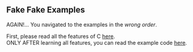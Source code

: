 ## Fake Fake Examples

AGAIN!... You navigated to the examples in the _wrong order_.

First, please read all the features of C [here](https://github.com/TodePond/C/blob/main/README.md).<br>
ONLY AFTER learning all features, you can read the example code [here](https://github.com/TodePond/C/blob/main/res/Examples.md).
